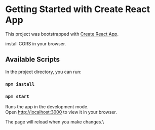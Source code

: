 # Getting Started with Create React App

This project was bootstrapped with [Create React App](https://github.com/facebook/create-react-app).

install CORS in your browser.

## Available Scripts

In the project directory, you can run:

### `npm install`

### `npm start`

Runs the app in the development mode.\
Open [http://localhost:3000](http://localhost:1234) to view it in your browser.

The page will reload when you make changes.\


